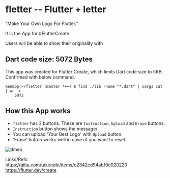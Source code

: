 # fletter -- Flutter + letter

"Make Your Own Logo For Flutter."

It is the App for #FlutterCreate


Users will be able to show their originality with

## Dart code size: 5072 Bytes

This app was created for Flutter Create, which limits Dart code size to 5KB.
Confirmed with below command.
```
kenmbp:~/fletter (master *+=) $ find ./lib -name "*.dart" | xargs cat | wc -c
    5072
```

## How this App works


- `fletter` has 3 buttons. These are `Instruction`, `Upload` and `Erase` buttons.
- `Instruction` button shows the message/
- You can upload 'Your Best Logo' with `Upload` button.
- 'Erase' button works well in case of you want to reset.

![dmeo](https://github.com/ken840619/fletter/blob/master/screenshots/fletter2.gif)



Links/Refs:   
https://qiita.com/takenobi/items/c2342cd94abf9e020220   
https://flutter.dev/create

